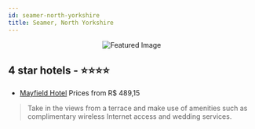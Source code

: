 ```yaml
---
id: seamer-north-yorkshire
title: Seamer, North Yorkshire
---
```


<center><img src="https://i.travelapi.com/hotels/9000000/8120000/8116000/8115999/28bb6cab_b.jpg" alt="Featured Image" /></center>


##  4 star hotels - ⭐️⭐️⭐️⭐️

-    [Mayfield Hotel](https://us.hurb.com/hotels/seamer/mayfield-hotel-JNP-JP860700?cmp=18055) Prices from R$ 489,15
   > Take in the views from a terrace and make use of amenities such as complimentary wireless Internet access and wedding services.
